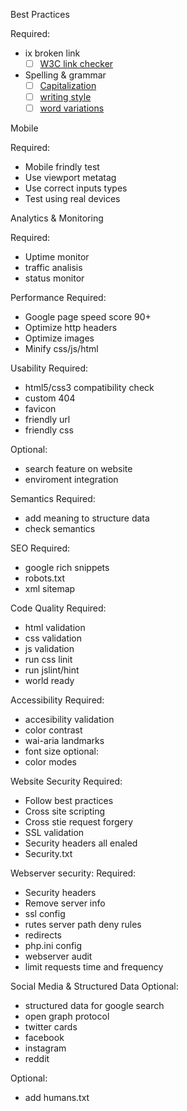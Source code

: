 Best Practices

Required:
- ix broken link
   - [ ] [W3C link checker](https://validator.w3.org/checklink)
- Spelling & grammar
   - [ ] [Capitalization](https://en.wikipedia.org/wiki/Capitalization)
   - [ ] [writing style](https://en.wikipedia.org/wiki/Writing_style)
   - [ ] [word variations](https://en.wikipedia.org/wiki/American_and_British_English_spelling_differences)

Mobile

Required:
- Mobile frindly test
- Use viewport metatag
- Use correct inputs types
- Test using real devices
 
Analytics & Monitoring

Required:
- Uptime monitor
- traffic analisis
- status monitor

Performance
Required:
- Google page speed score 90+
- Optimize http headers
- Optimize images
- Minify css/js/html
  

Usability
Required:
- html5/css3 compatibility check
- custom 404
- favicon
- friendly url
- friendly css

Optional:
- search feature on website
- enviroment integration


Semantics
Required:
- add meaning to structure data
- check semantics
   
SEO
Required:
- google rich snippets
- robots.txt
- xml sitemap
   
Code Quality
Required:
- html validation
- css validation
- js validation
- run css linit
- run jslint/hint
- world ready
   
Accessibility
Required:
- accesibility validation
- color contrast
- wai-aria landmarks
- font size
optional:
- color modes
   

Website Security
Required:
- Follow best practices
- Cross site scripting
- Cross stie request forgery
- SSL validation
- Security headers all enaled
- Security.txt

Webserver security:
Required:
- Security headers
- Remove server info
- ssl config
- rutes server path deny rules
- redirects
- php.ini config
- webserver audit
- limit requests time and frequency
   
Social Media & Structured Data
Optional:
- structured data for google search
- open graph protocol
- twitter cards
- facebook
- instagram
- reddit

Optional:
- add humans.txt



